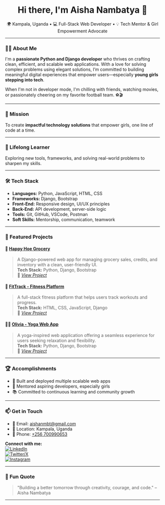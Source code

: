 <h1 align="center">Hi there, I'm Aisha Nambatya 👋</h1>

<p align="center">
  🌍 Kampala, Uganda • 💻 Full-Stack Web Developer • 💡 Tech Mentor & Girl Empowerment Advocate
</p>

---

### 👩‍💻 About Me

I'm a **passionate Python and Django developer** who thrives on crafting clean, efficient, and scalable web applications. With a love for solving complex problems using elegant solutions, I’m committed to building meaningful digital experiences that empower users—especially **young girls stepping into tech**.

When I'm not in developer mode, I'm chilling with friends, watching movies, or passionately cheering on my favorite football team. ⚽🎬

---

### 🚀 Mission
To create **impactful technology solutions** that empower girls, one line of code at a time.

---

### 🧠 Lifelong Learner
Exploring new tools, frameworks, and solving real-world problems to sharpen my skills.

---

### 🛠️ Tech Stack

- **Languages:** Python, JavaScript, HTML, CSS
- **Frameworks:** Django, Bootstrap
- **Front-End:** Responsive design, UI/UX principles
- **Back-End:** API development, server-side logic
- **Tools:** Git, GitHub, VSCode, Postman
- **Soft Skills:** Mentorship, communication, teamwork

---

### 🌟 Featured Projects

#### 💼 [Happy Hoe Grocery](#)
> A Django-powered web app for managing grocery sales, credits, and inventory with a clean, user-friendly UI.  
> **Tech Stack:** Python, Django, Bootstrap  
> 🔗 _[View Project]()_

#### 💪 [FitTrack - Fitness Platform](#)
> A full-stack fitness platform that helps users track workouts and progress.  
> **Tech Stack:** HTML, CSS, JavaScript, Django  
> 🔗 _[View Project]()_

#### 🧘‍♀️ [Olivia - Yoga Web App](#)
> A yoga-inspired web application offering a seamless experience for users seeking relaxation and flexibility.  
> **Tech Stack:** Python, Django, Bootstrap  
> 🔗 _[View Project]()_

---

### 🏆 Accomplishments

- 🧩 Built and deployed multiple scalable web apps
- 💬 Mentored aspiring developers, especially girls
- 📚 Committed to continuous learning and community growth

---

### 📫 Get in Touch

- 📧 Email: [aishanmbt@gmail.com](mailto:aishanmbt@gmail.com)  
- 📍 Location: Kampala, Uganda  
- 📱 Phone: [+256 700990653](tel:+256700990653)  

**Connect with me:**  
[![LinkedIn](https://img.shields.io/badge/-LinkedIn-0077B5?style=flat&logo=linkedin&logoColor=white)](https://www.linkedin.com/in/aisha-nambatya-228581339/)  
[![Twitter/X](https://img.shields.io/badge/-@AishaNamba66224-1DA1F2?style=flat&logo=x&logoColor=white)](https://x.com/AishaNamba66224)  
[![Instagram](https://img.shields.io/badge/-Instagram-E4405F?style=flat&logo=instagram&logoColor=white)](https://www.instagram.com/ayeeshah.muha03/)

---

### 💬 Fun Quote  
> "Building a better tomorrow through creativity, courage, and code." – Aisha Nambatya

---

